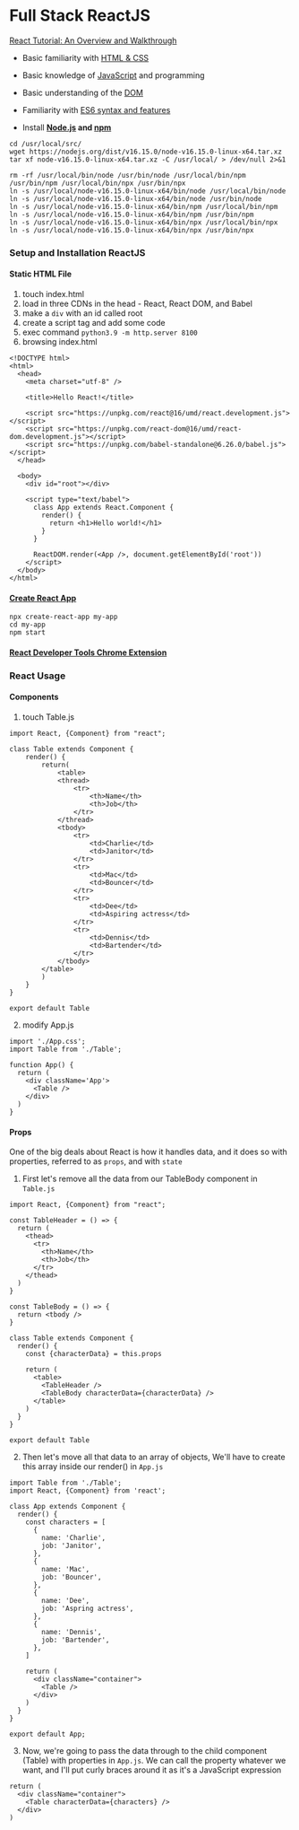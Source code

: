 # Full Stack ReactJS

[React Tutorial: An Overview and Walkthrough](https://www.taniarascia.com/getting-started-with-react)

- Basic familiarity with [HTML & CSS](https://internetingishard.com)

- Basic knowledge of [JavaScript](https://www.digitalocean.com/community/tutorial_series/how-to-code-in-javascript) and programming

- Basic understanding of the [DOM](https://www.taniarascia.com/introduction-to-the-dom)

- Familiarity with [ES6 syntax and features](https://www.taniarascia.com/es6-syntax-and-feature-overview)

- Install **[Node.js](https://nodejs.org) and [npm](https://www.npmjs.com)**

```
cd /usr/local/src/
wget https://nodejs.org/dist/v16.15.0/node-v16.15.0-linux-x64.tar.xz
tar xf node-v16.15.0-linux-x64.tar.xz -C /usr/local/ > /dev/null 2>&1

rm -rf /usr/local/bin/node /usr/bin/node /usr/local/bin/npm /usr/bin/npm /usr/local/bin/npx /usr/bin/npx
ln -s /usr/local/node-v16.15.0-linux-x64/bin/node /usr/local/bin/node
ln -s /usr/local/node-v16.15.0-linux-x64/bin/node /usr/bin/node
ln -s /usr/local/node-v16.15.0-linux-x64/bin/npm /usr/local/bin/npm
ln -s /usr/local/node-v16.15.0-linux-x64/bin/npm /usr/bin/npm
ln -s /usr/local/node-v16.15.0-linux-x64/bin/npx /usr/local/bin/npx
ln -s /usr/local/node-v16.15.0-linux-x64/bin/npx /usr/bin/npx
```
### Setup and Installation ReactJS
#### Static HTML File
1. touch index.html
2. load in three CDNs in the head - React, React DOM, and Babel
3. make a `div` with an id called root
4. create a script tag and add some code
5. exec command `python3.9 -m http.server 8100`
6. browsing index.html
```
<!DOCTYPE html>
<html>
  <head>
    <meta charset="utf-8" />

    <title>Hello React!</title>

    <script src="https://unpkg.com/react@16/umd/react.development.js"></script>
    <script src="https://unpkg.com/react-dom@16/umd/react-dom.development.js"></script>
    <script src="https://unpkg.com/babel-standalone@6.26.0/babel.js"></script>
  </head>

  <body>
    <div id="root"></div>

    <script type="text/babel">
      class App extends React.Component {
        render() {
          return <h1>Hello world!</h1>
        }
      }

      ReactDOM.render(<App />, document.getElementById('root'))
    </script>
  </body>
</html>
```
#### [Create React App](https://github.com/facebook/create-react-app)
```
npx create-react-app my-app
cd my-app
npm start
```
#### [React Developer Tools Chrome Extension](https://chrome.google.com/webstore/detail/react-developer-tools/fmkadmapgofadopljbjfkapdkoienihi)

### React Usage
#### Components
1. touch Table.js
```
import React, {Component} from "react";

class Table extends Component {
    render() {
        return(
            <table>
            <thread>
                <tr>
                    <th>Name</th>
                    <th>Job</th>
                </tr>
            </thread>
            <tbody>
                <tr>
                    <td>Charlie</td>
                    <td>Janitor</td>
                </tr>
                <tr>
                    <td>Mac</td>
                    <td>Bouncer</td>
                </tr>
                <tr>
                    <td>Dee</td>
                    <td>Aspiring actress</td>
                </tr>
                <tr>
                    <td>Dennis</td>
                    <td>Bartender</td>
                </tr>
            </tbody>
        </table>
        )
    }
}

export default Table
```
2. modify App.js
```
import './App.css';
import Table from './Table';

function App() {
  return (
    <div className='App'>
      <Table />
    </div>
  )
}
```
#### Props
One of the big deals about React is how it handles data, and it does so with properties, referred to as `props`, and with `state`
1. First let's remove all the data from our TableBody component in `Table.js`
```
import React, {Component} from "react";

const TableHeader = () => {
  return (
    <thead>
      <tr>
        <th>Name</th>
        <th>Job</th>
      </tr>
    </thead>
  )
}
 
const TableBody = () => {
  return <tbody />
}

class Table extends Component {
  render() {
    const {characterData} = this.props

    return (
      <table>
        <TableHeader />
        <TableBody characterData={characterData} />
      </table>
    )
  }
}

export default Table
```
2. Then let's move all that data to an array of objects, We'll have to create this array inside our render() in `App.js`
```
import Table from './Table';
import React, {Component} from 'react';

class App extends Component {
  render() {
    const characters = [
      {
        name: 'Charlie',
        job: 'Janitor',
      },
      {
        name: 'Mac',
        job: 'Bouncer',
      },
      {
        name: 'Dee',
        job: 'Aspring actress',
      },
      {
        name: 'Dennis',
        job: 'Bartender',
      },
    ]

    return (
      <div className="container">
        <Table />
      </div>
    )
  }
}

export default App;
```
3. Now, we're going to pass the data through to the child component (Table) with properties in `App.js`. We can call the property whatever we want, and I'll put curly braces around it as it's a JavaScript expression
```
return (
  <div className="container">
    <Table characterData={characters} />
  </div>
)
```
